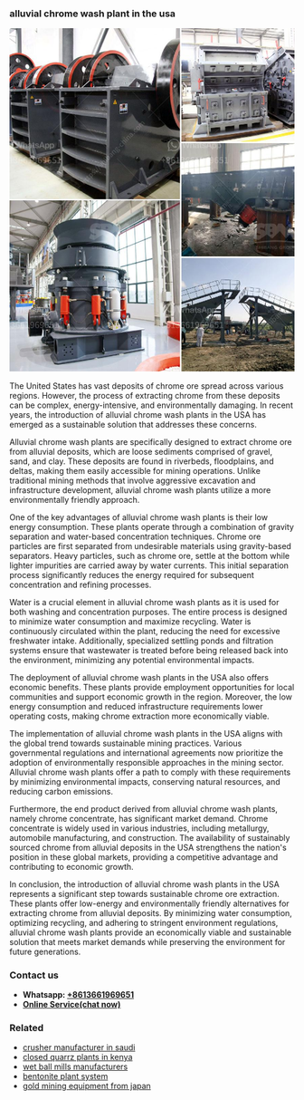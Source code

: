 <h3>alluvial chrome wash plant in the usa</h3><img src='1708589157.jpg' alt=''><p>The United States has vast deposits of chrome ore spread across various regions. However, the process of extracting chrome from these deposits can be complex, energy-intensive, and environmentally damaging. In recent years, the introduction of alluvial chrome wash plants in the USA has emerged as a sustainable solution that addresses these concerns.</p><p>Alluvial chrome wash plants are specifically designed to extract chrome ore from alluvial deposits, which are loose sediments comprised of gravel, sand, and clay. These deposits are found in riverbeds, floodplains, and deltas, making them easily accessible for mining operations. Unlike traditional mining methods that involve aggressive excavation and infrastructure development, alluvial chrome wash plants utilize a more environmentally friendly approach.</p><p>One of the key advantages of alluvial chrome wash plants is their low energy consumption. These plants operate through a combination of gravity separation and water-based concentration techniques. Chrome ore particles are first separated from undesirable materials using gravity-based separators. Heavy particles, such as chrome ore, settle at the bottom while lighter impurities are carried away by water currents. This initial separation process significantly reduces the energy required for subsequent concentration and refining processes.</p><p>Water is a crucial element in alluvial chrome wash plants as it is used for both washing and concentration purposes. The entire process is designed to minimize water consumption and maximize recycling. Water is continuously circulated within the plant, reducing the need for excessive freshwater intake. Additionally, specialized settling ponds and filtration systems ensure that wastewater is treated before being released back into the environment, minimizing any potential environmental impacts.</p><p>The deployment of alluvial chrome wash plants in the USA also offers economic benefits. These plants provide employment opportunities for local communities and support economic growth in the region. Moreover, the low energy consumption and reduced infrastructure requirements lower operating costs, making chrome extraction more economically viable.</p><p>The implementation of alluvial chrome wash plants in the USA aligns with the global trend towards sustainable mining practices. Various governmental regulations and international agreements now prioritize the adoption of environmentally responsible approaches in the mining sector. Alluvial chrome wash plants offer a path to comply with these requirements by minimizing environmental impacts, conserving natural resources, and reducing carbon emissions.</p><p>Furthermore, the end product derived from alluvial chrome wash plants, namely chrome concentrate, has significant market demand. Chrome concentrate is widely used in various industries, including metallurgy, automobile manufacturing, and construction. The availability of sustainably sourced chrome from alluvial deposits in the USA strengthens the nation's position in these global markets, providing a competitive advantage and contributing to economic growth.</p><p>In conclusion, the introduction of alluvial chrome wash plants in the USA represents a significant step towards sustainable chrome ore extraction. These plants offer low-energy and environmentally friendly alternatives for extracting chrome from alluvial deposits. By minimizing water consumption, optimizing recycling, and adhering to stringent environment regulations, alluvial chrome wash plants provide an economically viable and sustainable solution that meets market demands while preserving the environment for future generations.</p><h3>Contact us</h3><ul><li><strong>Whatsapp:&nbsp;<a href="https://wa.me/8613661969651">+8613661969651</a></strong></li><li><a href="https://swt.shibang-china.com/?git&amp;zhl&amp;alluvial chrome wash plant in the usa"><strong>Online Service(chat now)</strong></a></li></ul><h3>Related</h3><ul><li><a href='crusher manufacturer in saudi.md'>crusher manufacturer in saudi</a></li><li><a href='closed quarrz plants in kenya.md'>closed quarrz plants in kenya</a></li><li><a href='wet ball mills manufacturers.md'>wet ball mills manufacturers</a></li><li><a href='bentonite plant system.md'>bentonite plant system</a></li><li><a href='gold mining equipment from japan.md'>gold mining equipment from japan</a></li></ul>